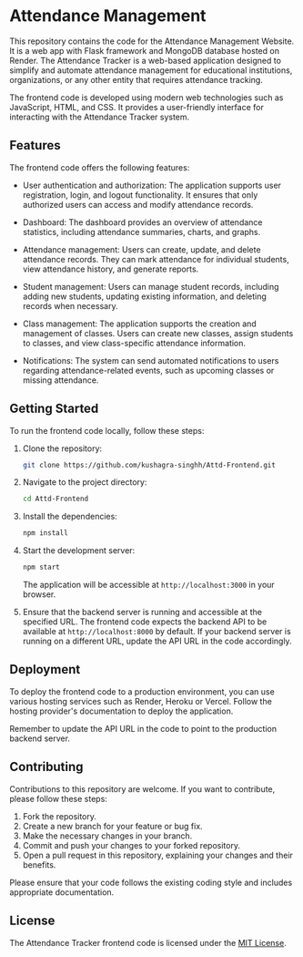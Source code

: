 # Attendance Management

This repository contains the code for the Attendance Management Website. It is a web app with Flask framework and MongoDB database hosted on Render. The Attendance Tracker is a web-based application designed to simplify and automate attendance management for educational institutions, organizations, or any other entity that requires attendance tracking.

The frontend code is developed using modern web technologies such as JavaScript, HTML, and CSS. It provides a user-friendly interface for interacting with the Attendance Tracker system.

## Features

The frontend code offers the following features:

- User authentication and authorization: The application supports user registration, login, and logout functionality. It ensures that only authorized users can access and modify attendance records.

- Dashboard: The dashboard provides an overview of attendance statistics, including attendance summaries, charts, and graphs.

- Attendance management: Users can create, update, and delete attendance records. They can mark attendance for individual students, view attendance history, and generate reports.

- Student management: Users can manage student records, including adding new students, updating existing information, and deleting records when necessary.

- Class management: The application supports the creation and management of classes. Users can create new classes, assign students to classes, and view class-specific attendance information.

- Notifications: The system can send automated notifications to users regarding attendance-related events, such as upcoming classes or missing attendance.

## Getting Started

To run the frontend code locally, follow these steps:

1. Clone the repository:
   ```bash
   git clone https://github.com/kushagra-singhh/Attd-Frontend.git
   ```

2. Navigate to the project directory:
   ```bash
   cd Attd-Frontend
   ```

3. Install the dependencies:
   ```bash
   npm install
   ```

4. Start the development server:
   ```bash
   npm start
   ```

   The application will be accessible at `http://localhost:3000` in your browser.

5. Ensure that the backend server is running and accessible at the specified URL. The frontend code expects the backend API to be available at `http://localhost:8000` by default. If your backend server is running on a different URL, update the API URL in the code accordingly.

## Deployment

To deploy the frontend code to a production environment, you can use various hosting services such as Render, Heroku or Vercel. Follow the hosting provider's documentation to deploy the application.

Remember to update the API URL in the code to point to the production backend server.

## Contributing

Contributions to this repository are welcome. If you want to contribute, please follow these steps:

1. Fork the repository.
2. Create a new branch for your feature or bug fix.
3. Make the necessary changes in your branch.
4. Commit and push your changes to your forked repository.
5. Open a pull request in this repository, explaining your changes and their benefits.

Please ensure that your code follows the existing coding style and includes appropriate documentation.

## License

The Attendance Tracker frontend code is licensed under the [MIT License](LICENSE).
